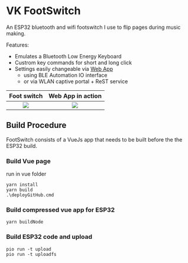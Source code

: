 # VK FootSwitch

An ESP32 bluetooth and wifi footswitch I use to flip pages during music making.

Features:
* Emulates a Bluetooth Low Energy Keyboard
* Custrom key commands for short and long click
* Settings easily changeable via [Web App](https://vk.github.io/FootSwitch/)
  * using BLE Automation IO interface
  * or via WLAN captive portal + ReST service


Foot switch                                                      |  Web App in action
:---------------------------------------------------------------:|:-----------------------------------------------------------:
![](https://vk.github.io/FootSwitch/docu/FootSwitchBoxMini.png)  |  ![](https://vk.github.io/FootSwitch/docu/FootSwitchApp.gif)


## Build Procedure
FootSwitch consists of a VueJs app that needs to be built before the the ESP32 build.
### Build Vue page
run in vue folder
```
yarn install
yarn build
.\deployGitHub.cmd
```
### Build compressed vue app for ESP32
```
yarn buildNode
```

### Build ESP32 code and upload
```
pio run -t upload
pio run -t uploadfs
```